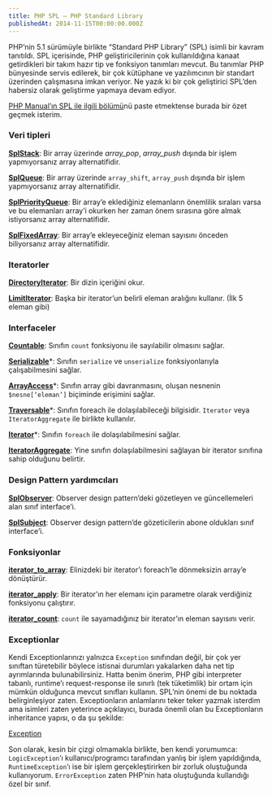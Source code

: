 ```yaml
---
title: PHP SPL — PHP Standard Library
publishedAt: 2014-11-15T00:00:00.000Z
---
```


PHP’nin 5.1 sürümüyle birlikte “Standard PHP Library” (SPL) isimli bir kavram
tanıtıldı. SPL içerisinde, PHP geliştiricilerinin çok kullanıldığına kanaat
getirdikleri bir takım hazır tip ve fonksiyon tanımları mevcut. Bu tanımlar PHP
bünyesinde servis edilerek, bir çok kütüphane ve yazılımcının bir standart
üzerinden çalışmasına imkan veriyor. Ne yazık ki bir çok geliştirici SPL’den
habersiz olarak geliştirme yapmaya devam ediyor.

[PHP Manual’ın SPL ile ilgili bölümü](http://tr.php.net/spl)nü paste etmektense
burada bir özet geçmek isterim.

### Veri tipleri

[**SplStack**](http://tr.php.net/manual/en/class.splstack.php): Bir array
üzerinde _array\_pop_, _array\_push_ dışında bir işlem yapmıyorsanız array
alternatifidir.

[**SplQueue**](http://tr.php.net/manual/en/class.splqueue.php): Bir array
üzerinde `array_shift`, `array_push` dışında bir işlem yapmıyorsanız array
alternatifidir.

[**SplPriorityQueue**](http://tr.php.net/manual/en/class.splpriorityqueue.php):
Bir array’e eklediğiniz elemanların önemlilik sıraları varsa ve bu elemanları
array’i okurken her zaman önem sırasına göre almak istiyorsanız array
alternatifidir.

[**SplFixedArray**](http://tr.php.net/manual/en/class.splfixedarray.php): Bir
array’e ekleyeceğiniz eleman sayısını önceden biliyorsanız array alternatifidir.

### Iteratorler

[**DirectoryIterator**](http://tr.php.net/manual/en/class.directoryiterator.php):
Bir dizin içeriğini okur.

[**LimitIterator**](http://tr.php.net/manual/en/class.limititerator.php): Başka
bir iterator’un belirli eleman aralığını kullanır. (İlk 5 eleman gibi)

### Interfaceler

[**Countable**](http://tr.php.net/manual/en/class.countable.php): Sınıfın
`count` fonksiyonu ile sayılabilir olmasını sağlar.

[**Serializable**](http://tr.php.net/manual/en/class.serializable.php)\*:
Sınıfın `serialize` ve `unserialize` fonksiyonlarıyla çalışabilmesini sağlar.

[**ArrayAccess**](http://tr.php.net/manual/en/class.arrayaccess.php)\*: Sınıfın
array gibi davranmasını, oluşan nesnenin `$nesne[‘eleman’]` biçiminde erişimini
sağlar.

[**Traversable**](http://tr.php.net/manual/en/class.traversable.php)\*: Sınıfın
foreach ile dolaşılabileceği bilgisidir. `Iterator` veya `IteratorAggregate` ile
birlikte kullanılır.

[**Iterator**](http://tr.php.net/manual/en/class.iterator.php)\*: Sınıfın
`foreach` ile dolaşılabilmesini sağlar.

[**IteratorAggregate**](http://tr.php.net/manual/en/class.iteratoraggregate.php):
Yine sınıfın dolaşılabilmesini sağlayan bir iterator sınıfına sahip olduğunu
belirtir.

### Design Pattern yardımcıları

[**SplObserver**](http://tr.php.net/manual/en/class.splobserver.php): Observer
design pattern’deki gözetleyen ve güncellemeleri alan sınıf interface’i.

[**SplSubject**](http://tr.php.net/manual/en/class.splsubject.php): Observer
design pattern’de gözeticilerin abone oldukları sınıf interface’i.

### Fonksiyonlar

[**iterator\_to\_array**](http://tr.php.net/manual/en/function.iterator-to-array.php):
Elinizdeki bir iterator’ı foreach’le dönmeksizin array’e dönüştürür.

[**iterator\_apply**](http://tr.php.net/manual/en/function.iterator-apply.php):
Bir iterator’ın her elemanı için parametre olarak verdiğiniz fonksiyonu
çalıştırır.

[**iterator\_count**](http://tr.php.net/manual/en/function.iterator-count.php):
`count` ile sayamadığınız bir iterator’ın eleman sayısını verir.

### Exceptionlar

Kendi Exceptionlarınızı yalnızca `Exception` sınıfından değil, bir çok yer
sınıftan türetebilir böylece istisnai durumları yakalarken daha net tip
ayrımlarında bulunabilirsiniz. Hatta benim önerim, PHP gibi interpreter tabanlı,
runtime’ı request-response ile sınırlı (tek tüketimlik) bir ortam için mümkün
olduğunca mevcut sınıfları kullanın. SPL’nin önemi de bu noktada belirginleşiyor
zaten. Exceptionların anlamlarını teker teker yazmak isterdim ama isimleri zaten
yeterince açıklayıcı, burada önemli olan bu Exceptionların inheritance yapısı, o
da şu şekilde:

[Exception](http://tr.php.net/manual/en/class.exception.php)

Son olarak, kesin bir çizgi olmamakla birlikte, ben kendi yorumumca:
`LogicException`‘ı kullanıcı/programcı tarafından yanlış bir işlem yapıldığında,
`RuntimeException`‘ı ise bir işlem gerçekleştirirken bir zorluk oluştuğunda
kullanıyorum. `ErrorException` zaten PHP’nin hata oluştuğunda kullandığı özel
bir sınıf.

